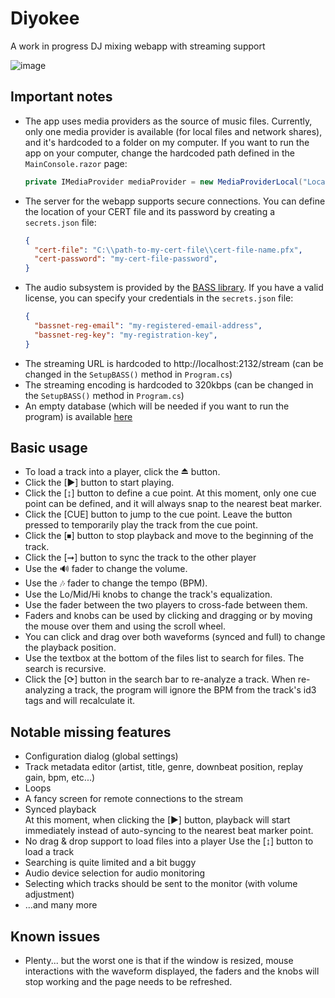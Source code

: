 # Diyokee
A work in progress DJ mixing webapp with streaming support 

![image](https://github.com/user-attachments/assets/435fc47a-e2f8-4267-8253-e6aecf751a54)

## Important notes

- The app uses media providers as the source of music files. Currently, only one media provider is available (for local files and network shares), and it's hardcoded to a folder on my computer.
If you want to run the app on your computer, change the hardcoded path defined in the `MainConsole.razor` page:
  ```csharp
  private IMediaProvider mediaProvider = new MediaProviderLocal("Local", @"Z:\Music");
  ```
- The server for the webapp supports secure connections. You can define the location of your CERT file and its password by creating a `secrets.json` file:
  ```json
  {
    "cert-file": "C:\\path-to-my-cert-file\\cert-file-name.pfx",
    "cert-password": "my-cert-file-password",
  }
  ```
- The audio subsystem is provided by the [BASS library](https://www.un4seen.com/bass.html). If you have a valid license, you can specify your credentials in the `secrets.json` file:
  ```json
  {
    "bassnet-reg-email": "my-registered-email-address",
    "bassnet-reg-key": "my-registration-key",
  }
  ```
- The streaming URL is hardcoded to http://localhost:2132/stream (can be changed in the `SetupBASS()` method in `Program.cs`)
- The streaming encoding is hardcoded to 320kbps (can be changed in the `SetupBASS()` method in `Program.cs`)
- An empty database (which will be needed if you want to run the program) is available [here](https://github.com/morphx666/Diyokee/blob/804e17a88c580ef16c86e903634b076db2685c71/Data/cache.db)

## Basic usage

- To load a track into a player, click the ⏏ button.
- Click the [▶] button to start playing.
- Click the [↨] button to define a cue point. At this moment, only one cue point can be defined, and it will always snap to the nearest beat marker.
- Click the [CUE] button to jump to the cue point. Leave the button pressed to temporarily play the track from the cue point.
- Click the [⏹] button to stop playback and move to the beginning of the track.
- Click the [➞] button to sync the track to the other player
- Use the 🔊 fader to change the volume.
- Use the 🎶 fader to change the tempo (BPM).
- Use the Lo/Mid/Hi knobs to change the track's equalization.
- Use the fader between the two players to cross-fade between them.
- Faders and knobs can be used by clicking and dragging or by moving the mouse over them and using the scroll wheel.
- You can click and drag over both waveforms (synced and full) to change the playback position.
- Use the textbox at the bottom of the files list to search for files. The search is recursive.
- Click the [⟳] button in the search bar to re-analyze a track. When re-analyzing a track, the program will ignore the BPM from the track's id3 tags and will recalculate it.

## Notable missing features

- Configuration dialog (global settings)
- Track metadata editor (artist, title, genre, downbeat position, replay gain, bpm, etc...)
- Loops
- A fancy screen for remote connections to the stream
- Synced playback  
  At this moment, when clicking the [▶] button, playback will start immediately instead of auto-syncing to the nearest beat marker point.
- No drag & drop support to load files into a player
  Use the [↨] button to load a track
- Searching is quite limited and a bit buggy
- Audio device selection for audio monitoring
- Selecting which tracks should be sent to the monitor (with volume adjustment)
- ...and many more

## Known issues

- Plenty... but the worst one is that if the window is resized, mouse interactions with the waveform displayed, the faders and the knobs will stop working and the page needs to be refreshed.
